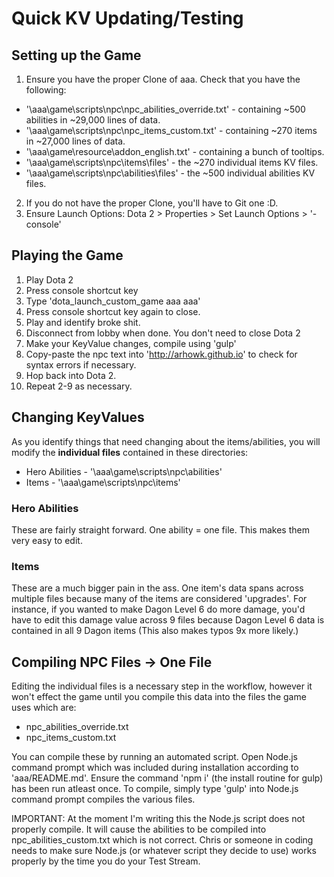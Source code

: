 # Quick KV Updating/Testing

## Setting up the Game
1. Ensure you have the proper Clone of aaa. Check that you have the following:
  - '\aaa\game\scripts\npc\npc_abilities_override.txt' - containing ~500 abilities in ~29,000 lines of data.
  - '\aaa\game\scripts\npc\npc_items_custom.txt' - containing ~270 items in ~27,000 lines of data.
  - '\aaa\game\resource\addon_english.txt' - containing a bunch of tooltips.
  - '\aaa\game\scripts\npc\items\files' - the ~270 individual items KV files.
  - '\aaa\game\scripts\npc\abilities\files' - the ~500 individual abilities KV files.
2. If you do not have the proper Clone, you'll have to Git one :D. 
3. Ensure Launch Options: Dota 2 > Properties > Set Launch Options > '-console'

## Playing the Game
1. Play Dota 2
2. Press console shortcut key
3. Type 'dota_launch_custom_game aaa aaa'
4. Press console shortcut key again to close.
5. Play and identify broke shit.
6. Disconnect from lobby when done. You don't need to close Dota 2
7. Make your KeyValue changes, compile using 'gulp'
8. Copy-paste the npc text into 'http://arhowk.github.io' to check for syntax errors if necessary.
9. Hop back into Dota 2.
8. Repeat 2-9 as necessary.

## Changing KeyValues
As you identify things that need changing about the items/abilities, you will modify the **individual files** contained in these directories:

- Hero Abilities - '\aaa\game\scripts\npc\abilities'
- Items - '\aaa\game\scripts\npc\items'

### Hero Abilities
These are fairly straight forward. One ability = one file. This makes them very easy to edit. 

### Items
These are a much bigger pain in the ass. One item's data spans across multiple files because many of the items are considered 'upgrades'. For instance, if you wanted to make Dagon Level 6 do more damage, you'd have to edit this damage value across 9 files because Dagon Level 6 data is contained in all 9 Dagon items (This also makes typos 9x more likely.)

## Compiling NPC Files -> One File
Editing the individual files is a necessary step in the workflow, however it won't effect the game until you compile this data into the files the game uses which are:

- npc_abilities_override.txt
- npc_items_custom.txt

You can compile these by running an automated script. Open Node.js command prompt which was included during installation according to 'aaa/README.md'. Ensure the command 'npm i' (the install routine for gulp) has been run atleast once. To compile, simply type 'gulp' into Node.js command prompt compiles the various files.

IMPORTANT: At the moment I'm writing this the Node.js script does not properly compile. It will cause the abilities to be compiled into npc_abilities_custom.txt which is not correct. Chris or someone in coding needs to make sure Node.js (or whatever script they decide to use) works properly by the time you do your Test Stream.

